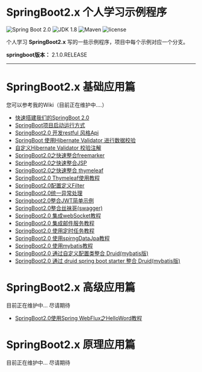 SpringBoot2.x 个人学习示例程序
=========================

![Spring Boot 2.0](https://img.shields.io/badge/Spring%20Boot-2.0-brightgreen.svg)
![JDK 1.8](https://img.shields.io/badge/JDK-1.8-brightgreen.svg)
![Maven](https://img.shields.io/badge/Maven-3.5.0-yellowgreen.svg)
![license](https://img.shields.io/badge/license-apache%202.0-blue.svg)

个人学习 **SpringBoot2.x** 写的一些示例程序，项目中每个示例对应一个分支。

**springboot版本：** 2.1.0.RELEASE

---

# SpringBoot2.x 基础应用篇
您可以参考我的Wiki（目前正在维护中....）
- [快速搭建我们的SpringBoot 2.0](https://github.com/zhuoqianmingyue/springbootexamples/wiki/%E5%BF%AB%E9%80%9F%E6%90%AD%E5%BB%BA%E6%88%91%E4%BB%AC%E7%9A%84SpringBoot-2.0)
- [SpringBoot项目启动运行方式](https://github.com/zhuoqianmingyue/springbootexamples/wiki/SpringBoot-%E9%A1%B9%E7%9B%AE%E5%90%AF%E5%8A%A8%E8%BF%90%E8%A1%8C%E6%96%B9%E5%BC%8F)
- [SpringBoot2.0 开发restful 风格Api](https://github.com/zhuoqianmingyue/springbootexamples/wiki/SpringBoot2.0-%E5%BC%80%E5%8F%91restful-%E9%A3%8E%E6%A0%BCApi)
- [SpringBoot 使用Hibernate Validator 进行数据校验](https://github.com/zhuoqianmingyue/springbootexamples/wiki/SpringBoot-%E4%BD%BF%E7%94%A8Hibernate-Validator-%E8%BF%9B%E8%A1%8C%E6%95%B0%E6%8D%AE%E6%A0%A1%E9%AA%8C)
- [自定义Hibernate Validator 校验注解](https://github.com/zhuoqianmingyue/springbootexamples/wiki/%E8%87%AA%E5%AE%9A%E4%B9%89Hibernate-Validator-%E6%A0%A1%E9%AA%8C%E6%B3%A8%E8%A7%A3)
- [SpringBoot2.0之快速整合freemarker](https://github.com/zhuoqianmingyue/springbootexamples/wiki/SpringBoot2.0%E4%B9%8B%E5%BF%AB%E9%80%9F%E6%95%B4%E5%90%88freemarker)
- [SpringBoot2.0之快速整合JSP](https://github.com/zhuoqianmingyue/springbootexamples/wiki/SpringBoot2.0%E4%B9%8B%E5%BF%AB%E9%80%9F%E6%95%B4%E5%90%88JSP)
- [SpringBoot2.0之快速整合 thymeleaf](https://github.com/zhuoqianmingyue/springbootexamples/wiki/SpringBoot2.0%E4%B9%8B%E5%BF%AB%E9%80%9F%E6%95%B4%E5%90%88-thymeleaf)
- [SpringBoot2.0 Thymeleaf使用教程](https://github.com/zhuoqianmingyue/springbootexamples/wiki/SpringBoot2.0-Thymeleaf%E4%BD%BF%E7%94%A8%E6%95%99%E7%A8%8B)
- [SpringBoot2.0配置定义Filter](https://github.com/zhuoqianmingyue/springbootexamples/wiki/SpringBoot2.0%E9%85%8D%E7%BD%AE%E5%AE%9A%E4%B9%89Filter)
- [SpringBoot2.0统一异常处理](https://github.com/zhuoqianmingyue/springbootexamples/wiki/SpringBoot2.0-%E7%BB%9F%E4%B8%80%E5%BC%82%E5%B8%B8%E5%A4%84%E7%90%86)
- [Springboot2.0整合JWT简单示例](https://github.com/zhuoqianmingyue/springbootexamples/wiki/Springboot2.0%E6%95%B4%E5%90%88JWT%E7%AE%80%E5%8D%95%E7%A4%BA%E4%BE%8B)
- [SpringBoot2.0整合丝袜哥(swagger)](https://github.com/zhuoqianmingyue/springbootexamples/wiki/SpringBoot2.0%E6%95%B4%E5%90%88%E4%B8%9D%E8%A2%9C%E5%93%A5(swagger))
- [SpringBoot2.0 集成webSocket教程](https://blog.csdn.net/ljk126wy/article/details/82814086)
- [SpringBoot2.0 集成邮件服务教程](https://blog.csdn.net/ljk126wy/article/details/83239398)
- [SpringBoot2.0 使用定时任务教程](https://blog.csdn.net/ljk126wy/article/details/83079070)
- [SpringBoot2.0 使用spirngDataJpa教程](https://blog.csdn.net/ljk126wy/article/details/82819948)
- [SpringBoot2.0 使用mybatis教程](https://blog.csdn.net/ljk126wy/article/details/83141118)
- [SpringBoot2.0 通过自定义配置类整合 Druid(mybatis版)](https://github.com/zhuoqianmingyue/springbootexamples/wiki/SpringBoot2.0-%E9%80%9A%E8%BF%87%E8%87%AA%E5%AE%9A%E4%B9%89%E9%85%8D%E7%BD%AE%E7%B1%BB%E6%95%B4%E5%90%88-Druid(mybatis%E7%89%88))
- [SpringBoot2.0 通过 druid spring boot starter 整合 Druid(mybatis版)](https://github.com/zhuoqianmingyue/springbootexamples/wiki/SpringBoot2.0-%E9%80%9A%E8%BF%87-druid-spring-boot-starter-%E6%95%B4%E5%90%88-Druid(mybatis%E7%89%88))
# SpringBoot2.x 高级应用篇
目前正在维护中... 尽请期待
- [SpringBoot2.0使用Spring WebFlux之HelloWord教程](https://github.com/zhuoqianmingyue/springbootexamples/wiki/SpringBoot2.0%E4%BD%BF%E7%94%A8Spring-WebFlux%E4%B9%8BHelloWord%E6%95%99%E7%A8%8B)

# SpringBoot2.x 原理应用篇
目前正在维护中... 尽请期待



